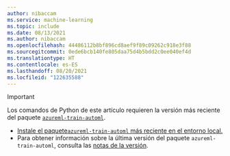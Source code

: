 ```yaml
---
author: nibaccam
ms.service: machine-learning
ms.topic: include
ms.date: 08/13/2021
ms.author: nibaccam
ms.openlocfilehash: 44486112b8bf896cd8aef9f89c09262c918e3f88
ms.sourcegitcommit: 0ede6bcb140fe805daa75d4b5bdd2c0ee040ef4d
ms.translationtype: HT
ms.contentlocale: es-ES
ms.lasthandoff: 08/20/2021
ms.locfileid: "122635588"
---
```

> [!IMPORTANT]
> Los comandos de Python de este artículo requieren la versión más reciente del paquete [`azureml-train-automl`](/python/api/overview/azure/ml/install#other-azureml-packages).
> * [Instale el paquete`azureml-train-automl` más reciente en el entorno local.](/python/api/overview/azure/ml/install#additional-use-case-guidance)
> * Para obtener información sobre la última versión del paquete `azureml-train-automl`, consulta las [notas de la versión](../articles/machine-learning/azure-machine-learning-release-notes.md).
